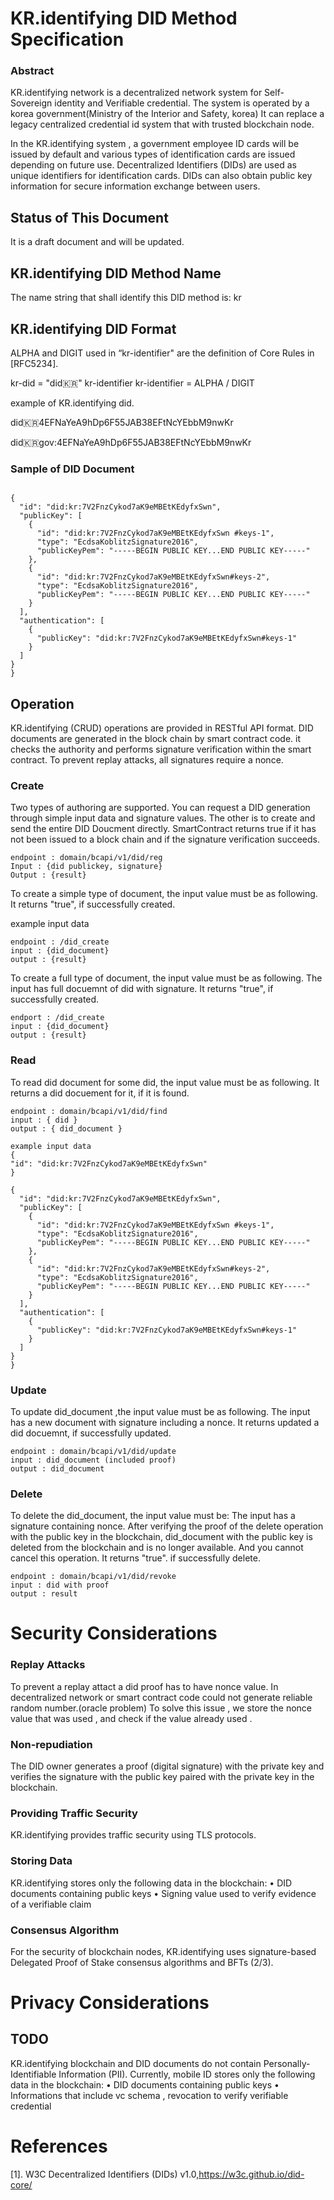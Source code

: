 #  KR.identifying DID Method Specification


### Abstract

KR.identifying network is a decentralized network system for Self-Sovereign identity and Verifiable credential.
The system is operated by a korea government(Ministry of the Interior and Safety, korea)
It can replace a legacy centralized credential id system that with trusted blockchain node.

In the KR.identifying system , a government employee ID cards will be issued by default
and various types of identification cards are issued depending on future use. 
Decentralized Identifiers (DIDs) are used as unique identifiers for identification cards. 
DIDs can also obtain public key information for secure information exchange between users.


## Status of This Document

It is a draft document and will be updated.

## KR.identifying DID Method Name

The name string that shall identify this DID method is: kr

## KR.identifying DID Format

ALPHA and DIGIT used in “kr-identifier" are the definition of Core Rules in [RFC5234].

kr-did = "did:kr:" kr-identifier 
kr-identifier = ALPHA / DIGIT 

example of KR.identifying did.

did:kr:4EFNaYeA9hDp6F55JAB38EFtNcYEbbM9nwKr

did:kr:gov:4EFNaYeA9hDp6F55JAB38EFtNcYEbbM9nwKr




### Sample of DID Document
```

{
  "id": "did:kr:7V2FnzCykod7aK9eMBEtKEdyfxSwn",
  "publicKey": [
    {
      "id": "did:kr:7V2FnzCykod7aK9eMBEtKEdyfxSwn #keys-1",
      "type": "EcdsaKoblitzSignature2016",
      "publicKeyPem": "-----BEGIN PUBLIC KEY...END PUBLIC KEY-----"
    },
    {
      "id": "did:kr:7V2FnzCykod7aK9eMBEtKEdyfxSwn#keys-2",
      "type": "EcdsaKoblitzSignature2016",
      "publicKeyPem": "-----BEGIN PUBLIC KEY...END PUBLIC KEY-----"
    }
  ],
  "authentication": [
    {
      "publicKey": "did:kr:7V2FnzCykod7aK9eMBEtKEdyfxSwn#keys-1"
    }
  ]
}
}
```

## Operation
KR.identifying (CRUD) operations are provided in RESTful API format.
DID documents are generated in the block chain by smart contract code.
it checks the authority and performs signature verification within the smart contract.
To prevent replay attacks, all signatures require a nonce.

### Create

Two types of authoring are supported.
You can request  a DID generation through simple input data and signature values.
The other is to create and send the entire DID Doucment directly.
SmartContract returns true if it has not been issued to a block chain and if the signature verification succeeds.

```
endpoint : domain/bcapi/v1/did/reg
Input : {did publickey, signature}
Output : {result}
```

To create a simple type of document, the input value must be as following.
It returns "true", if successfully created.

example input data 
```
endpoint : /did_create
input : {did_document}
output : {result}

```

To create a full type of document, the input value must be as following.
The input has full docuemnt of did with signature.
It returns "true", if successfully created.
```
endport : /did_create
input : {did_document}
output : {result}
```


### Read 

To read did document for some did, the input value must be as following.
It returns a did docuement for it, if it is found.

```
endpoint : domain/bcapi/v1/did/find
input : { did }
output : { did_document }

```

```
example input data
{
"id": "did:kr:7V2FnzCykod7aK9eMBEtKEdyfxSwn"
}
```

```
{
  "id": "did:kr:7V2FnzCykod7aK9eMBEtKEdyfxSwn",
  "publicKey": [
    {
      "id": "did:kr:7V2FnzCykod7aK9eMBEtKEdyfxSwn #keys-1",
      "type": "EcdsaKoblitzSignature2016",
      "publicKeyPem": "-----BEGIN PUBLIC KEY...END PUBLIC KEY-----"
    },
    {
      "id": "did:kr:7V2FnzCykod7aK9eMBEtKEdyfxSwn#keys-2",
      "type": "EcdsaKoblitzSignature2016",
      "publicKeyPem": "-----BEGIN PUBLIC KEY...END PUBLIC KEY-----"
    }
  ],
  "authentication": [
    {
      "publicKey": "did:kr:7V2FnzCykod7aK9eMBEtKEdyfxSwn#keys-1"
    }
  ]
}
}
```

### Update
To update did_document ,the input value must be as following.
The input has a new document with signature including a nonce.
It returns updated a did docuemnt, if successfully updated.

```
endpoint : domain/bcapi/v1/did/update
input : did_document (included proof)
output : did_document
```


### Delete
To delete the did_document, the input value must be: The input has a signature containing nonce.
After verifying the proof of the delete operation with the public key in the blockchain, 
did_document with the public key is deleted from the blockchain and is no longer available. 
And you cannot cancel this operation.
It returns "true". if successfully delete.

```
endpoint : domain/bcapi/v1/did/revoke
input : did with proof
output : result
```



# Security Considerations

### Replay Attacks 
To prevent a replay attact a did proof has to have nonce value. 
In decentralized network or smart contract code could not generate reliable random number.(oracle problem)
To solve this issue , we store the nonce value that was used , and check if the value already used .
### Non-repudiation
The DID owner generates a proof (digital signature) with the private key and verifies the signature with the public key paired with the private key in the blockchain. 
### Providing Traffic Security
 KR.identifying provides traffic security using TLS protocols.
 
### Storing Data
 KR.identifying stores only the following data in the blockchain:
• DID documents containing public keys
• Signing value used to verify evidence of a verifiable claim

### Consensus Algorithm
For the security of blockchain nodes, KR.identifying uses signature-based Delegated Proof of Stake consensus algorithms and BFTs (2/3).

# Privacy Considerations
## TODO
KR.identifying  blockchain and DID documents do not contain Personally-Identifiable Information (PII). Currently, mobile ID stores only the following data in the blockchain:
• DID documents containing public keys
• Informations that include vc schema , revocation to verify verifiable credential 

# References
[1]. W3C Decentralized Identifiers (DIDs) v1.0,https://w3c.github.io/did-core/